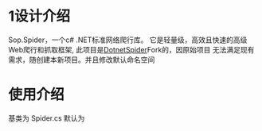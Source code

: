 # 1设计介绍
Sop.Spider，一个c# .NET标准网络爬行库。 它是轻量级，高效且快速的高级Web爬行和抓取框架,
此项目是[DotnetSpider](https://github.com/dotnetcore/DotnetSpider)Fork的，因原始项目
无法满足现有需求，随创建本新项目。并且修改默认命名空间

# 使用介绍

基类为 Spider.cs 默认为








